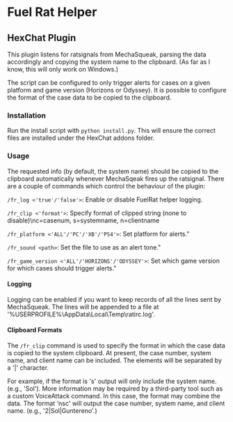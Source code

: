 # Fuel Rat Helper

## HexChat Plugin

This plugin listens for ratsignals from MechaSqueak, parsing the data accordingly and
copying the system name to the clipboard. (As far as I know, this will only work on
Windows.)

The script can be configured to only trigger alerts for cases on a given platform and game
version (Horizons or Odyssey). It is possible to configure the format of the case data to be
copied to the clipboard.

### Installation

Run the install script with ```python install.py```. This will ensure the correct files are installed
under the HexChat addons folder.

### Usage

The requested info (by default, the system name) should be copied to the clipboard automatically
whenever MechaSqeak fires up the ratsignal. There are a couple of commands which control the behaviour
of the plugin:

```/fr_log <'true'/'false'>```: Enable or disable FuelRat helper logging.

```/fr_clip <'format'>```: Specify format of clipped string (none to disable)\nc=casenum, s=systemname, n=clientname

```/fr_platform <'ALL'/'PC'/'XB'/'PS4'>```: Set platform for alerts."

```/fr_sound <path>```: Set the file to use as an alert tone."

```/fr_game_version <'ALL'/'HORIZONS'/'ODYSSEY'>```: Set which game version for which cases should trigger alerts."

#### Logging

Logging can be enabled if you want to keep records of all the lines sent by MechaSqueak. The lines will be appended
to a file at '%USERPROFILE%\AppData\Local\Temp\ratirc.log'.

#### Clipboard Formats

The ```/fr_clip``` command is used to specify the format in which the case data is copied to the system clipboard.
At present, the case number, system name, and client name can be included. The elements will be separated by a '|'
character.

For example, if the format is 's' output will only include the system name. (e.g., 'Sol'). More information may be
required by a third-party tool such as a custom VoiceAttack command. In this case, the format may combine the data.
The format 'nsc' will output the case number, system name, and client name. (e.g., '2|Sol|Guntereno'.)